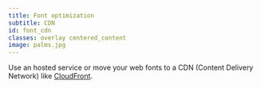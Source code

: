 ```yaml
---
title: Font optimization
subtitle: CDN
id: font_cdn
classes: overlay centered_content
image: palms.jpg
---
```


Use an hosted service or move your web fonts to a CDN (Content Delivery Network) like [CloudFront](https://aws.amazon.com/cloudfront/). 